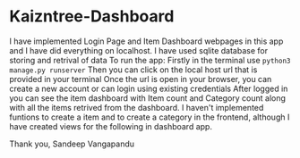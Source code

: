 # Kaizntree-Dashboard

I have implemented Login Page and Item Dashboard webpages in this app and I have did everything on localhost.
I have used sqlite database for storing and retrival of data
To run the app:
  Firstly in the terminal use `python3 manage.py runserver`
  Then you can click on the local host url that is provided in your terminal
  Once the url is open in your browser, you can create a new account or can login using existing credentials
  After logged in you can see the item dashboard with Item count and Category count along with all the items retrived from the dashboard.
  I haven't implemented funtions to create a item and to create a category in the frontend, although I have created views for the following in dashboard app.

Thank you,
Sandeep Vangapandu
